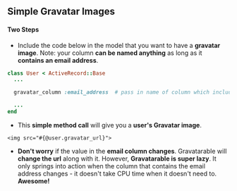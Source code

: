 ## Simple Gravatar Images

#### Two Steps

- Include the code below in the model that you want to have a **gravatar image**. Note: your column **can be named anything** as long as it **contains an email address**.

```ruby
class User < ActiveRecord::Base
  ...

  gravatar_column :email_address  # pass in name of column which includes email address

  ...
end
```

- This **simple method call** will give you a **user's Gravatar image**.

```erb
<img src="#{@user.gravatar_url}">
```

- **Don't worry** if the value in the **email column changes**. Gravatarable will **change the url** along with it. However, **Gravatarable is super lazy**. It only springs into action when the column that contains the email address changes - it doesn't take CPU time when it doesn't need to. **Awesome!**